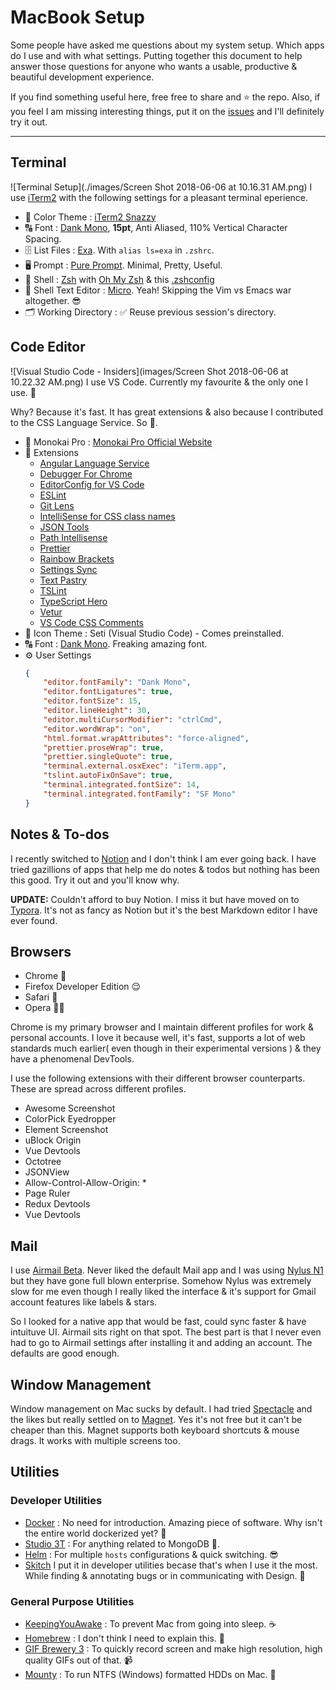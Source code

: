 # MacBook Setup
Some people have asked me questions about my system setup. Which apps do I use and with what settings. Putting together this document to help answer those questions for anyone who wants a usable, productive & beautiful development experience. 

If you find something useful here, free free to share and ⭐️ the repo. Also, if you feel I am missing interesting things, put it on the [issues](https://github.com/praveenpuglia/mac-setup/issues) and I'll definitely try it out. 

---

## Terminal
![Terminal Setup](./images/Screen Shot 2018-06-06 at 10.16.31 AM.png)
I use [iTerm2](https://www.iterm2.com/) with the following settings for a pleasant terminal eperience.

- 🎨 Color Theme : [iTerm2 Snazzy](https://github.com/sindresorhus/iterm2-snazzy)
- 🔠 Font : [Dank Mono](https://dank.sh/), **15pt**, Anti Aliased, 110% Vertical Character Spacing. 
- 🗄 List Files : [Exa](https://github.com/ogham/exa). With `alias ls=exa` in `.zshrc`.
- 🖥 Prompt : [Pure Prompt](https://github.com/sindresorhus/pure). Minimal, Pretty, Useful.
- 🐚 Shell : [Zsh](http://www.zsh.org/) with [Oh My Zsh](https://github.com/robbyrussell/oh-my-zsh) & this [.zshconfig](https://github.com/praveenpuglia/dotfiles/blob/master/.zshrc)
- 📝 Shell Text Editor : [Micro](https://github.com/zyedidia/micro). Yeah! Skipping the Vim vs Emacs war altogether. 😎
- 🗂 Working Directory : ✅ Reuse previous session's directory.

## Code Editor
![Visual Studio Code - Insiders](images/Screen Shot 2018-06-06 at 10.22.32 AM.png)
I use VS Code. Currently my favourite & the only one I use. 💖 

Why? Because it's fast. It has great extensions & also because I contributed to the CSS Language Service. So 🤟. 
- 🎨 Monokai Pro : [Monokai Pro Official Website](https://www.monokai.pro/vscode/)
- 🔌 Extensions
    - [Angular Language Service](https://marketplace.visualstudio.com/items?itemName=Angular.ng-template)
    - [Debugger For Chrome](https://marketplace.visualstudio.com/items?itemName=msjsdiag.debugger-for-chrome)
    - [EditorConfig for VS Code](https://marketplace.visualstudio.com/items?itemName=EditorConfig.EditorConfig)
    - [ESLint](https://marketplace.visualstudio.com/items?itemName=dbaeumer.vscode-eslint)
    - [Git Lens](https://marketplace.visualstudio.com/items?itemName=eamodio.gitlens)
    - [IntelliSense for CSS class names](https://marketplace.visualstudio.com/items?itemName=Zignd.html-css-class-completion)
    - [JSON Tools](https://marketplace.visualstudio.com/items?itemName=eriklynd.json-tools)
    - [Path Intellisense](https://marketplace.visualstudio.com/items?itemName=christian-kohler.path-intellisense)
    - [Prettier](https://marketplace.visualstudio.com/items?itemName=esbenp.prettier-vscode)
    - [Rainbow Brackets](https://marketplace.visualstudio.com/items?itemName=2gua.rainbow-brackets)
    - [Settings Sync](https://marketplace.visualstudio.com/items?itemName=Shan.code-settings-sync)
    - [Text Pastry](https://marketplace.visualstudio.com/items?itemName=jkjustjoshing.vscode-text-pastry)
    - [TSLint](https://marketplace.visualstudio.com/items?itemName=eg2.tslint)
    - [TypeScript Hero](https://marketplace.visualstudio.com/items?itemName=rbbit.typescript-hero)
    - [Vetur](https://marketplace.visualstudio.com/items?itemName=octref.vetur)
    - [VS Code CSS Comments](https://marketplace.visualstudio.com/items?itemName=ashhitch.vs-code-css-comments)
- 💅 Icon Theme : Seti (Visual Studio Code) - Comes preinstalled.
- 🔠 Font : [Dank Mono](https://dank.sh/). Freaking amazing font.
- ⚙️ User Settings 
    ```json
    {
        "editor.fontFamily": "Dank Mono",
        "editor.fontLigatures": true,
        "editor.fontSize": 15,
        "editor.lineHeight": 30,
        "editor.multiCursorModifier": "ctrlCmd",
        "editor.wordWrap": "on",
        "html.format.wrapAttributes": "force-aligned",
        "prettier.proseWrap": true,
        "prettier.singleQuote": true,
        "terminal.external.osxExec": "iTerm.app",
        "tslint.autoFixOnSave": true,
        "terminal.integrated.fontSize": 14,
        "terminal.integrated.fontFamily": "SF Mono"
    }
    ```

## Notes & To-dos
I recently switched to [Notion](https://www.notion.so/) and I don't think I am ever going back. I have tried gazillions of apps that help me do notes & todos but nothing has been this good. Try it out and you'll know why.

**UPDATE:** Couldn't afford to buy Notion. I miss it but have moved on to [Typora](https://typora.io/). It's not as fancy as Notion but it's the best Markdown editor I have ever found.

## Browsers
- Chrome 🤩
- Firefox Developer Edition 😌
- Safari 🙂
- Opera 🕵️‍♂️

Chrome is my primary browser and I maintain different profiles for work & personal accounts. I love it because well, it's fast, supports a lot of web standards much earlier( even though in their experimental versions ) & they have a phenomenal DevTools. 

I use the following extensions with their different browser counterparts. These are spread across different profiles.
- Awesome Screenshot
- ColorPick Eyedropper
- Element Screenshot
- uBlock Origin
- Vue Devtools
- Octotree
- JSONView
- Allow-Control-Allow-Origin: *
- Page Ruler
- Redux Devtools
- Vue Devtools

## Mail
I use [Airmail Beta](https://rink.hockeyapp.net/recruit/32ae0ef725bd451f97ea05260dfa0f28). Never liked the default Mail app and I was using [Nylus N1](https://www.nylas.com/) but they have gone full blown enterprise. Somehow Nylus was extremely slow for me even though I really liked the interface & it's support for Gmail account features like labels & stars. 

So I looked for a native app that would be fast, could sync faster & have intuituve UI. Airmail sits right on that spot. The best part is that I never even had to go to Airmail settings after installing it and adding an account. The defaults are good enough. 

## Window Management
Window management on Mac sucks by default. I had tried [Spectacle](https://www.spectacleapp.com/) and the likes but really settled on to [Magnet](https://itunes.apple.com/in/app/magnet/id441258766?mt=12). Yes it's not free but it can't be cheaper than this. Magnet supports both keyboard shortcuts & mouse drags. It works with multiple screens too. 

## Utilities
### Developer Utilities
- [Docker](https://www.docker.com/) : No need for introduction. Amazing piece of software. Why isn't the entire world dockerized yet? 🤔
- [Studio 3T](https://studio3t.com/) : For anything related to MongoDB 🍃.
- [Helm](https://itunes.apple.com/us/app/helm-hosts-file-manager/id1099472017?mt=12) : For multiple `hosts` configurations & quick switching. 😎
- [Skitch](https://evernote.com/products/skitch) I put it in developer utilities becase that's when I use it the most. While finding & annotating bugs or in communicating with Design. 📸
### General Purpose Utilities
- [KeepingYouAwake](https://github.com/newmarcel/KeepingYouAwake) : To prevent Mac from going into sleep. ☕️
- [Homebrew](https://brew.sh/) : I don't think I need to explain this. 🍻
- [GIF Brewery 3](http://gifbrewery.com/) : To quickly record screen and make high resolution, high quality GIFs out of that. 📹
- [Mounty](http://enjoygineering.com/mounty/) : To run NTFS (Windows) formatted HDDs on Mac. 💽
